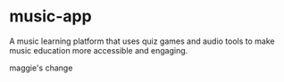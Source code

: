 # music-app
A music learning platform that uses quiz games and audio tools to make music education more accessible and engaging.

maggie's change